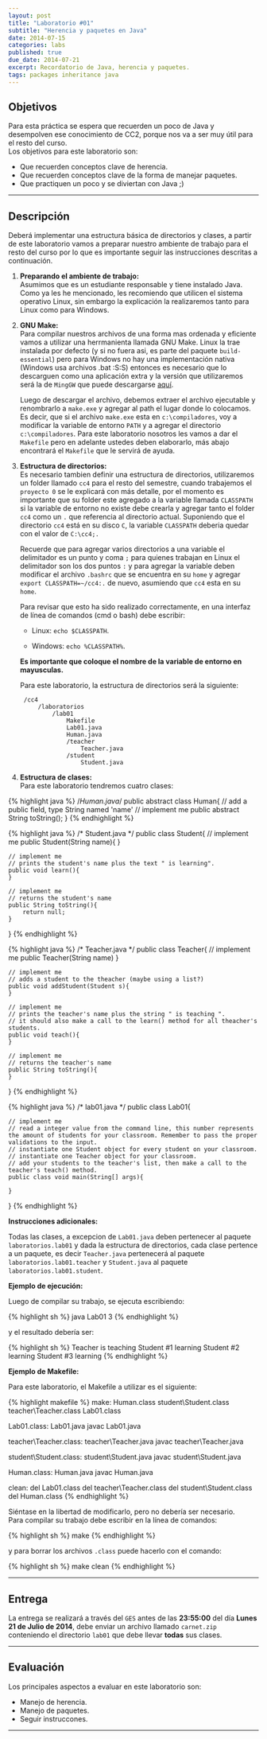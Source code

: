 ```yaml
---
layout: post
title: "Laboratorio #01"
subtitle: "Herencia y paquetes en Java"
date: 2014-07-15
categories: labs
published: true
due_date: 2014-07-21
excerpt: Recordatorio de Java, herencia y paquetes.
tags: packages inheritance java
---
```


Objetivos
---------
Para esta práctica se espera que recuerden un poco de Java y desempolven ese conocimiento de CC2, porque nos va a ser muy útil para el resto del curso.  
Los objetivos para este laboratorio son:

- Que recuerden conceptos clave de herencia.
- Que recuerden conceptos clave de la forma de manejar paquetes.
- Que practiquen un poco y se diviertan con Java ;)

---

Descripción
-----------

Deberá implementar una estructura básica de directorios y clases, a partir de este laboratorio vamos a preparar nuestro ambiente de trabajo para el resto del curso por lo que es importante seguir las instrucciones descritas a continuación.

1. **Preparando el ambiente de trabajo:**   
    Asumimos que es un estudiante responsable y tiene instalado Java. Como ya les he mencionado, les recomiendo que utilicen el sistema operativo Linux, sin embargo la explicación la realizaremos tanto para Linux como para Windows.

2. **GNU Make:**   
    Para compilar nuestros archivos de una forma mas ordenada y eficiente vamos a utilizar una herrmanienta llamada GNU Make. Linux la trae instalada por defecto (y si no fuera asi, es parte del paquete `build-essential`) pero para Windows no hay una implementación nativa (Windows usa archivos .bat :S:S) entonces es necesario que lo descarguen como una aplicación extra y la versión que utilizaremos será la de `MingGW` que puede descargarse [aquí](http://sourceforge.net/projects/mingw/).

    Luego de descargar el archivo, debemos extraer el archivo ejecutable y renombrarlo a `make.exe` y agregar al path el lugar donde lo colocamos. Es decir, que si el archivo `make.exe` esta en `c:\compiladores`, voy a modificar la variable de entorno `PATH` y a agregar el directorio `c:\compiladores`. Para este laboratorio nosotros les vamos a dar el `Makefile` pero en adelante ustedes deben elaborarlo, más abajo encontrará el `Makefile` que le servirá de ayuda.

3. **Estructura de directorios:**   
    Es necesario tambien definir una estructura de directorios, utilizaremos un folder llamado `cc4` para el resto del semestre, cuando trabajemos el `proyecto 0` se le explicará con más detalle, por el momento es importante que su folder este agregado a la variable llamada `CLASSPATH` si la variable de entorno no existe debe crearla y agregar tanto el folder `cc4` como un `.` que referencia al directorio actual. Suponiendo que el directorio `cc4` está en su disco `C`, la variable `CLASSPATH` deberia quedar con el valor de `C:\cc4;.`

    Recuerde que para agregar varios directorios a una variable el delimitador es un punto y coma `;` para quienes trabajan en Linux el delimitador son los dos puntos `:` y para agregar la variable deben modificar el archivo `.bashrc` que se encuentra en su `home` y agregar `export CLASSPATH=~/cc4:.` de nuevo, asumiendo que `cc4` esta en su `home`.
    
    Para revisar que esto ha sido realizado correctamente, en una interfaz de línea de comandos (cmd o bash) debe escribir:

    * Linux: `echo $CLASSPATH`.

    * Windows: `echo %CLASSPATH%`.

    **Es importante que coloque el nombre de la variable de entorno en mayusculas.**
    
    Para este laboratorio, la estructura de directorios será la siguiente:    
            
        /cc4
            /laboratorios
                /lab01
                    Makefile
                    Lab01.java
                    Human.java
                    /teacher
                        Teacher.java
                    /student
                        Student.java

4. **Estructura de clases:**   
    Para este laboratorio tendremos cuatro clases:
    
{% highlight java %}
/*Human.java*/
public abstract class Human{
	// add a public field, type String named 'name'
	// implement me
	public abstract String toString();
}
{% endhighlight %}

{% highlight java %}
/* Student.java */
public class Student{
	// implement me
	public Student(String name){
	}
    
	// implement me
	// prints the student's name plus the text " is learning".
	public void learn(){
	}
	
	// implement me
	// returns the student's name
	public String toString(){
	    return null;
	}
}
{% endhighlight %}


{% highlight java %}
/* Teacher.java */
public class Teacher{
	// implement me
	public Teacher(String name)
	}
	
	// implement me
	// adds a student to the theacher (maybe using a list?)
	public void addStudent(Student s){
	}
	
	// implement me
	// prints the teacher's name plus the string " is teaching ".
	// it should also make a call to the learn() method for all theacher's students.
	public void teach(){
	}
	
	// implement me
	// returns the teacher's name
	public String toString(){
	}
	
}
{% endhighlight %}


{% highlight java %}
/* lab01.java */
public class Lab01{
	
	// implement me
	// read a integer value from the command line, this number represents the amount of students for your classroom. Remember to pass the proper validations to the input.
	// instantiate one Student object for every student on your classroom.
	// instantiate one Teacher object for your classroom.
	// add your students to the teacher's list, then make a call to the teacher's teach() method.
	public class void main(String[] args){
	
	}
}
{% endhighlight %}


**Instrucciones adicionales:**   

Todas las clases, a excepcion de `Lab01.java` deben pertenecer al paquete `laboratorios.lab01` y dada la estructura de directorios, cada clase pertence a un paquete, es decir `Teacher.java` pertenecerá al paquete `laboratorios.lab01.teacher` y `Student.java` al paquete `laboratorios.lab01.student`.


**Ejemplo de ejecución:**   

Luego de compilar su trabajo, se ejecuta escribiendo:

{% highlight sh %}
  java Lab01 3
{% endhighlight %}

y el resultado debería ser:

{% highlight sh %}
  Teacher is teaching
  Student #1 learning
  Student #2 learning
  Student #3 learning
{% endhighlight %}


**Ejemplo de Makefile:**   

Para este laboratorio, el Makefile a utilizar es el siguiente:

{% highlight makefile %}
make: Human.class student\Student.class teacher\Teacher.class Lab01.class
	
Lab01.class: Lab01.java
	javac Lab01.java
	
teacher\Teacher.class: teacher\Teacher.java
	javac teacher\Teacher.java

student\Student.class: student\Student.java
	javac student\Student.java
	
Human.class: Human.java
	javac Human.java

clean:
	del Lab01.class
	del teacher\Teacher.class
	del student\Student.class
	del Human.class
{% endhighlight %}


Siéntase en la libertad de modificarlo, pero no debería ser necesario.   
Para compilar su trabajo debe escribir en la línea de comandos:

{% highlight sh %}
make
{% endhighlight %}

y para borrar los archivos `.class` puede hacerlo con el comando:

{% highlight sh %}
make clean
{% endhighlight %}

---

Entrega
-------

La entrega se realizará a través del `GES` antes de las **23:55:00** del día **Lunes 21 de Julio de 2014**, debe enviar un archivo llamado `carnet.zip` conteniendo el directorio `lab01` que debe llevar **todas** sus clases.


---

Evaluación
----------
Los principales aspectos a evaluar en este laboratorio son:

- Manejo de herencia.
- Manejo de paquetes.
- Seguir instruccones.


---
